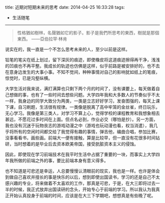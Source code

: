 title: 近期对短期未来的思考
date: 2014-04-25 16:33:28
tags:
-  生活随笔
---

> 性格猶如樹林，名聲猶如它的影子。影子是我們所思考的東西，樹就是那個東西。
> ——亞伯拉罕·林肯

说实在的，我一直是一个不怎么思考未来的人，至少以前是这样。

铅笔的笔尖在纸上划过，留下深灰的痕迹，即使橡皮将这道痕迹擦得再干净，浅浅的凹痕也不再平整。我成长的轨迹也仿佛是这样，似乎前路是被安排好的，也不去在意身边发生的大事小事。不知不觉间，种种事情对自己的影响犹如纸上的笔痕，惊觉时，已是沟壑纵横。

大学生活对我来说，满打满算也只剩下两个月的时间了，没有课要上，每天做着自己想做的事，也有了一些时间去想些问题。大学四年我和大多数人的节奏似乎不太一样，我身边的同学大致分为两类，一类是立志好好学习，发奋图强的，每天上课下课，自习刷题，生活很有规律。一类像是脱离了高中牢笼的金丝雀，终日玩乐，无心学习。我像是第三类人，对学习不算上心，觉得学校的课程教育和我想象相去甚远，不愿花过多时间在上面。但点名必到，作业必交（哪怕是抄）。另一方面，我也没有沉迷于玩物丧志的游戏动漫之中（游戏也玩动漫也看，权当消遣），我几乎将所有的空闲时间都交给了我觉得有趣的事情，弹吉他，编曲合唱，参加比赛，没事看看书，画些画。前端大一便有接触，算是比较早，但一直没有花很多时间钻研，当时想着的是毕业后去资本欧美帝国，接受肮脏资本主义的侵蚀。

因此，即使现在学习前端技术在我平时生活中占据了重要的一块，而事实上大学四年我所做的前端之外的事，要比前端本身有意义得多。

也不知道是可悲还是幸运，人总要慢慢认清眼前的现实，我也是一样。也许是体会到做自己喜欢并擅长的事是快乐的以后，想到即使出国读书，学习的还是自己不太感兴趣的专业，将来做着不太喜欢的工作，那真是可悲，于是，在大三即将过去一半的时候，我正式放弃出国读研的念头，开始专心于前端的学习。所以我认为我真正开始认真投身于前端的时间，应该是在大三下学期吧，想想真是有些晚了呢。

